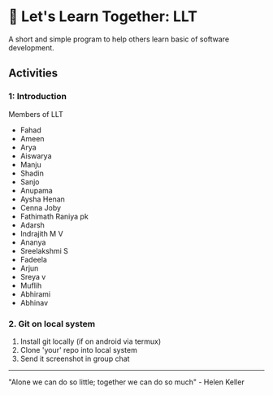 # 🤝 Let's Learn Together: LLT

A short and simple program to help others learn basic of software development.

## Activities

### 1: Introduction
Members of LLT
- Fahad
- Ameen
- Arya
- Aiswarya
- Manju
- Shadin
- Sanjo
- Anupama
- Aysha Henan
- Cenna Joby
- Fathimath Raniya pk 
- Adarsh  
- Indrajith M V
- Ananya
- Sreelakshmi S
- Fadeela
- Arjun
- Sreya v
- Muflih
- Abhirami
- Abhinav 

### 2. Git on local system
1. Install git locally (if on android via termux)
2. Clone 'your' repo into local system
3. Send it screenshot in group chat
 
---

"Alone we can do so little; together we can do so much" - Helen Keller
